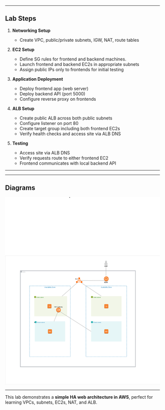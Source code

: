 
---

## **Lab Steps**

1. **Networking Setup**
   - Create VPC, public/private subnets, IGW, NAT, route tables


2. **EC2 Setup**
   - Define SG rules for frontend and backend machines.
   - Launch frontend and backend EC2s in appropriate subnets  
   - Assign public IPs only to frontends for initial testing  

3. **Application Deployment**
   - Deploy frontend app (web server)  
   - Deploy backend API (port 5000)  
   - Configure reverse proxy on frontends  

4. **ALB Setup**
   - Create public ALB across both public subnets  
   - Configure listener on port 80  
   - Create target group including both frontend EC2s  
   - Verify health checks and access site via ALB DNS  

5. **Testing**
   - Access site via ALB DNS  
   - Verify requests route to either frontend EC2  
   - Frontend communicates with local backend API  

---
 

---

## **Diagrams**


![AWS HA Lab Architecture](diagrams/arch-diagram.png)



---

This lab demonstrates a **simple HA web architecture in AWS**, perfect for learning VPCs, subnets, EC2s, NAT, and ALB.  

